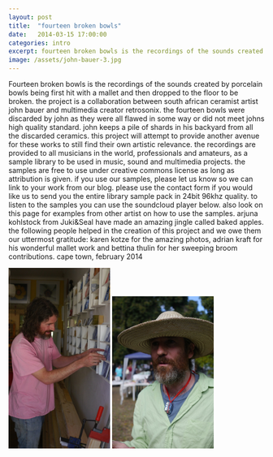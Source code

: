 ```yaml
---
layout: post
title:  "fourteen broken bowls"
date:   2014-03-15 17:00:00
categories: intro
excerpt: fourteen broken bowls is the recordings of the sounds created by porcelain bowls being first hit with a mallet and then dropped to the floor to be broken......
image: /assets/john-bauer-3.jpg
---
```


Fourteen broken bowls is the recordings of the sounds created by porcelain bowls being first hit with a mallet and then dropped to the floor to be broken.
the project is a collaboration between south african ceramist artist john bauer and multimedia creator retrosonix.
the fourteen bowls were discarded by john as they were all flawed in some way or did not meet johns high quality standard. john keeps a pile of shards in his backyard from all the discarded ceramics. this project will attempt to provide another avenue for these works to still find their own artistic relevance.
the recordings are provided to all musicians in the world, professionals and amateurs, as a sample library to be used in music, sound and multimedia projects. the samples are free to use under creative commons license as long as attribution is given.
if you use our samples, please let us know so we can link to your work from our blog. please use the contact form if you would like us to send you the entire library sample pack in 24bit 96khz quality. 
to listen to the samples you can use the soundcloud player below. also look on this page for examples from other artist on how to use the samples. arjuna kohlstock from Juki&Seal have made an amazing jingle called baked apples.
the following people helped in the creation of this project and we owe them our uttermost gratitude: karen kotze for the amazing photos, adrian kraft for his wonderful mallet work and bettina thulin for her sweeping broom contributions.
cape town, february 2014


<img src="/assets/john-bauer-2.jpg" width="200">
<img src="/assets/john-bauer-3.jpg" width="200">



